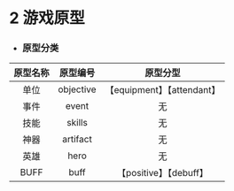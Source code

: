 # 2 游戏原型

- ### 原型分类

| 原型名称 | 原型编号  |          原型分型          |
| :------: | :-------: | :------------------------: |
|   单位   | objective | 【equipment】【attendant】 |
|   事件   |   event   |             无             |
|   技能   |  skills   |             无             |
|   神器   | artifact  |             无             |
|   英雄   |   hero    |             无             |
|   BUFF   |   buff    |   【positive】【debuff】   |

